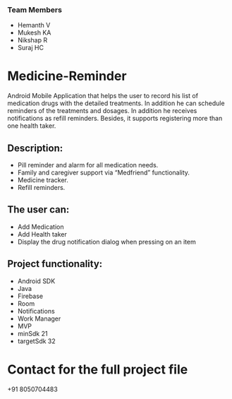 ### Team Members
* Hemanth V
* Mukesh KA
* Nikshap R
* Suraj HC

# Medicine-Reminder
Android Mobile Application that helps the user to record his list of medication drugs with the detailed treatments. In addition he can schedule reminders of the treatments and dosages. In addition he receives notifications as refill reminders. Besides, it supports registering more than one health taker.
## Description:

  * Pill reminder and alarm for all medication needs.
  * Family and caregiver support via “Medfriend” functionality.
  * Medicine tracker.
  * Refill reminders.
## The user can:
 * Add Medication
 * Add Health taker
 * Display the drug notification dialog when pressing on an item
## Project functionality:
  * Android SDK
  * Java
  * Firebase
  * Room
  * Notifications
  * Work Manager
  * MVP
  * minSdk 21
  * targetSdk 32

# Contact for the full project file
+91 8050704483
